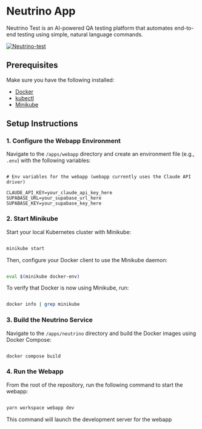 # Neutrino App

Neutrino Test is an AI-powered QA testing platform that automates end-to-end testing using simple, natural language commands.

[![Neutrino-test](https://github.com/user-attachments/assets/f1071c61-09e8-4e47-8e6e-5321727b9917)
](https://www.youtube.com/watch?v=zd-FDKeK3HY)


## Prerequisites

Make sure you have the following installed:

- [Docker](https://docs.docker.com/get-docker/)
- [kubectl](https://kubernetes.io/docs/tasks/tools/)
- [Minikube](https://minikube.sigs.k8s.io/docs/start/)

## Setup Instructions

### 1. Configure the Webapp Environment

Navigate to the `/apps/webapp` directory and create an environment file (e.g., `.env`) with the following variables:

```env

# Env variables for the webapp (webapp currently uses the Claude API driver)

CLAUDE_API_KEY=your_claude_api_key_here
SUPABASE_URL=your_supabase_url_here
SUPABASE_KEY=your_supabase_key_here

```

### 2. Start Minikube

Start your local Kubernetes cluster with Minikube:

```bash

minikube start

```

Then, configure your Docker client to use the Minikube daemon:

```bash

eval $(minikube docker-env)

```

To verify that Docker is now using Minikube, run:

```bash

docker info | grep minikube

```

### 3. Build the Neutrino Service

Navigate to the `/apps/neutrino` directory and build the Docker images using Docker Compose:

```bash

docker compose build

```

### 4. Run the Webapp

From the root of the repository, run the following command to start the webapp:

```bash

yarn workspace webapp dev

```

This command will launch the development server for the webapp
